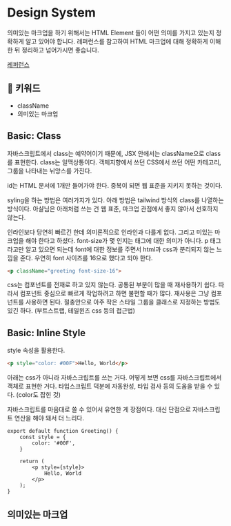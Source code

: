 # Design System

의미있는 마크업을 하기 위해서는 HTML Element 들이 어떤 의미를 가지고 있는지 정확하게 알고 있어야 합니다.
레퍼런스를 참고하여 HTML 마크업에 대해 정확하게 이해한 뒤 정리하고 넘어가시면 좋습니다.

[레퍼런스](https://developer.mozilla.org/ko/docs/Web/HTML/Reference)

## :whale2: 키워드

* className
* 의미있는 마크업

## Basic: Class

자바스크립트에서 class는 예약어이기 때문에, JSX 안에서는 className으로 class를 표현한다.
class는 일맥상통이다. 객체지향에서 쓰던 CSS에서 쓰던 어떤 카테고리, 그룹을 나타내는 뉘앙스를 가진다.

id는 HTML 문서에 1개만 들어가야 한다. 중복이 되면 웹 표준을 지키지 못하는 것이다.

syling을 하는 방법은 여러가지가 있다. 아래 방법은 tailwind 방식의 class를 나열하는 방식이다.
아샬님은 아래처럼 쓰는 건 웹 표준, 마크업 관점에서 좋지 않아서 선호하지 않는다.

인라인보다 당연히 빠르긴 한데 의미론적으로 인라인과 다를게 없다.
그리고 미있는 마크업을 해야 한다고 하셨다. font-size가 몇 인지는 태그에 대한 의미가 아니다.
p 태그라고만 알고 있으면 되는데 font에 대한 정보를 주면서 html과 css과 분리되지 않는 느낌을 준다.
우연히 font 사이즈를 16으로 했다고 되야 한다.

```html
<p className="greeting font-size-16">
```

css는 컴포넌트를 전재로 하고 있지 않는다. 공통된 부분이 많을 때 재사용하기 쉽다.
따라서 컴포넌트 중심으로 빠르게 작업하려고 하면 불편할 때가 많다. 재사용은 그냥 컴포넌트를 사용하면 된다.
절충안으로 아주 작은 스타일 그룹을 클래스로 지정하는 방법도 있긴 하다. (부트스트랩, 테일윈즈 css 등의 접근법)

## Basic: Inline Style

style 속성을 활용한다.

```html
<p style="color: #00F">Hello, World</p>
```

아래는 css가 아니라 자바스크립트를 쓰는 거다. 어떻게 보면 css를 자바스크립트에서 객체로 표현한 거다.
타입스크립트 덕분에 자동완성, 타입 검사 등의 도움을 받을 수 있다. (color도 잡힌 것)

자바스크립트를 마음대로 쓸 수 있어서 유연한 게 장점이다. 대신 단점으로 자바스크립트 연산을 해야 돼서 더 느리다.

```tsx
export default function Greeting() {
    const style = {
        color: '#00F',
    }

    return (
        <p style={style}>
            Hello, World
        </p>
    );
}
```

## 의미있는 마크업
